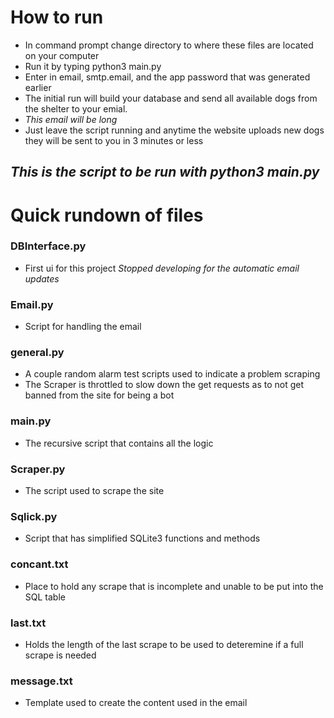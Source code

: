 # How to run
* In command prompt change directory to where these files are located on your computer
* Run it by typing python3 main.py
* Enter in email, smtp.email, and the app password that was generated earlier
* The initial run will build your database and send all available dogs from the shelter to your emial.
* _This email will be long_
* Just leave the script running and anytime the website uploads new dogs they will be sent to you in 3 minutes or less
## _This is the script to be run with python3 main.py_
# Quick rundown of files
### DBInterface.py
* First ui for this project _Stopped developing for the automatic email updates_
### Email.py
* Script for handling the email
### general.py
* A couple random alarm test scripts used to indicate a problem scraping
* The Scraper is throttled to slow down the get requests as to not get banned from the site for being a bot
### main.py
* The recursive script that contains all the logic
### Scraper.py
* The script used to scrape the site
### Sqlick.py
* Script that has simplified SQLite3 functions and methods
### concant.txt
* Place to hold any scrape that is incomplete and unable to be put into the SQL table
### last.txt
* Holds the length of the last scrape to be used to deteremine if a full scrape is needed
### message.txt
* Template used to create the content used in the email
